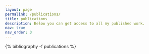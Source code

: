 ```yaml
---
layout: page
permalink: /publications/
title: publications
description: Below you can get access to all my published work. 
nav: true
nav_order: 3
---
```


<!-- _pages/publications.md -->
<div class="publications">

{% bibliography -f publications %}

</div>


